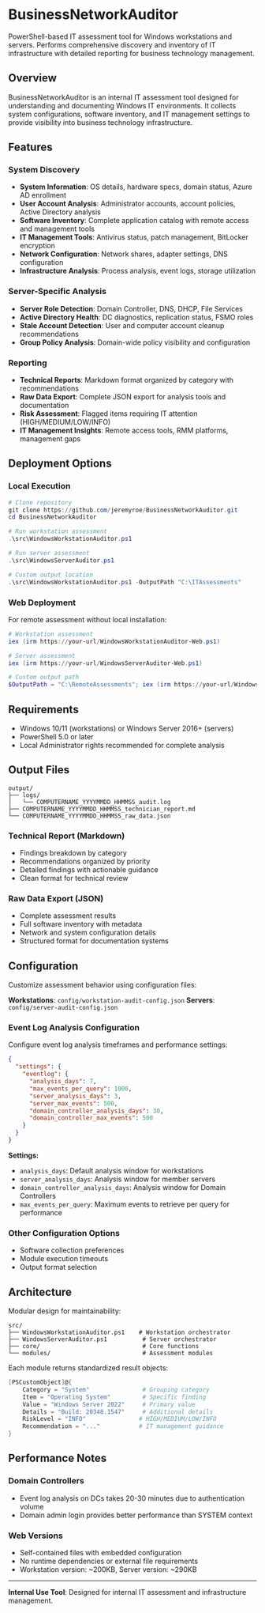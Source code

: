# BusinessNetworkAuditor

PowerShell-based IT assessment tool for Windows workstations and servers. Performs comprehensive discovery and inventory of IT infrastructure with detailed reporting for business technology management.

## Overview

BusinessNetworkAuditor is an internal IT assessment tool designed for understanding and documenting Windows IT environments. It collects system configurations, software inventory, and IT management settings to provide visibility into business technology infrastructure.

## Features

### System Discovery
- **System Information**: OS details, hardware specs, domain status, Azure AD enrollment
- **User Account Analysis**: Administrator accounts, account policies, Active Directory analysis
- **Software Inventory**: Complete application catalog with remote access and management tools
- **IT Management Tools**: Antivirus status, patch management, BitLocker encryption
- **Network Configuration**: Network shares, adapter settings, DNS configuration
- **Infrastructure Analysis**: Process analysis, event logs, storage utilization

### Server-Specific Analysis
- **Server Role Detection**: Domain Controller, DNS, DHCP, File Services
- **Active Directory Health**: DC diagnostics, replication status, FSMO roles
- **Stale Account Detection**: User and computer account cleanup recommendations
- **Group Policy Analysis**: Domain-wide policy visibility and configuration

### Reporting
- **Technical Reports**: Markdown format organized by category with recommendations
- **Raw Data Export**: Complete JSON export for analysis tools and documentation
- **Risk Assessment**: Flagged items requiring IT attention (HIGH/MEDIUM/LOW/INFO)
- **IT Management Insights**: Remote access tools, RMM platforms, management gaps

## Deployment Options

### Local Execution
```powershell
# Clone repository
git clone https://github.com/jeremyroe/BusinessNetworkAuditor.git
cd BusinessNetworkAuditor

# Run workstation assessment
.\src\WindowsWorkstationAuditor.ps1

# Run server assessment  
.\src\WindowsServerAuditor.ps1

# Custom output location
.\src\WindowsWorkstationAuditor.ps1 -OutputPath "C:\ITAssessments"
```

### Web Deployment
For remote assessment without local installation:

```powershell
# Workstation assessment
iex (irm https://your-url/WindowsWorkstationAuditor-Web.ps1)

# Server assessment
iex (irm https://your-url/WindowsServerAuditor-Web.ps1)

# Custom output path
$OutputPath = "C:\RemoteAssessments"; iex (irm https://your-url/WindowsWorkstationAuditor-Web.ps1)
```

## Requirements
- Windows 10/11 (workstations) or Windows Server 2016+ (servers)
- PowerShell 5.0 or later
- Local Administrator rights recommended for complete analysis

## Output Files

```
output/
├── logs/
│   └── COMPUTERNAME_YYYYMMDD_HHMMSS_audit.log
├── COMPUTERNAME_YYYYMMDD_HHMMSS_technician_report.md
└── COMPUTERNAME_YYYYMMDD_HHMMSS_raw_data.json
```

### Technical Report (Markdown)
- Findings breakdown by category
- Recommendations organized by priority
- Detailed findings with actionable guidance
- Clean format for technical review

### Raw Data Export (JSON)
- Complete assessment results
- Full software inventory with metadata  
- Network and system configuration details
- Structured format for documentation systems

## Configuration

Customize assessment behavior using configuration files:

**Workstations**: `config/workstation-audit-config.json`
**Servers**: `config/server-audit-config.json`

### Event Log Analysis Configuration

Configure event log analysis timeframes and performance settings:

```json
{
  "settings": {
    "eventlog": {
      "analysis_days": 7,
      "max_events_per_query": 1000,
      "server_analysis_days": 3,
      "server_max_events": 500,
      "domain_controller_analysis_days": 30,
      "domain_controller_max_events": 500
    }
  }
}
```

**Settings:**
- `analysis_days`: Default analysis window for workstations
- `server_analysis_days`: Analysis window for member servers
- `domain_controller_analysis_days`: Analysis window for Domain Controllers
- `max_events_per_query`: Maximum events to retrieve per query for performance

### Other Configuration Options
- Software collection preferences
- Module execution timeouts
- Output format selection

## Architecture

Modular design for maintainability:

```
src/
├── WindowsWorkstationAuditor.ps1    # Workstation orchestrator
├── WindowsServerAuditor.ps1          # Server orchestrator
├── core/                             # Core functions
└── modules/                          # Assessment modules
```

Each module returns standardized result objects:

```powershell
[PSCustomObject]@{
    Category = "System"               # Grouping category
    Item = "Operating System"         # Specific finding
    Value = "Windows Server 2022"     # Primary value
    Details = "Build: 20348.1547"     # Additional details
    RiskLevel = "INFO"               # HIGH/MEDIUM/LOW/INFO
    Recommendation = "..."           # IT management guidance
}
```


## Performance Notes

### Domain Controllers
- Event log analysis on DCs takes 20-30 minutes due to authentication volume
- Domain admin login provides better performance than SYSTEM context

### Web Versions
- Self-contained files with embedded configuration
- No runtime dependencies or external file requirements
- Workstation version: ~200KB, Server version: ~290KB

---

**Internal Use Tool**: Designed for internal IT assessment and infrastructure management.